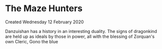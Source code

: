 # The Maze Hunters
Created Wednesday 12 February 2020

Danzuishan has a history in an interesting duality.  The signs of dragonkind are held up as ideals by those in power, all with the blessing of Zorquan's own Cleric, Gono the blue

